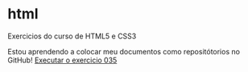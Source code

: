 # html
Exercicios do curso de HTML5 e CSS3

Estou aprendendo a colocar meu documentos como repositótorios no GitHub!
<a href="https://carloseduardo-prg.github.io/html/exercicios/ex035/index.html" target="_blank" rel="external">Executar o exercicio 035</a>
